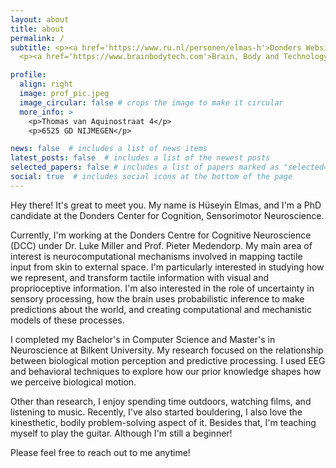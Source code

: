 ```yaml
---
layout: about
title: about
permalink: /
subtitle: <p><a href='https://www.ru.nl/personen/elmas-h'>Donders Website </a>.</p>
  <p><a href='https://www.brainbodytech.com'>Brain, Body and Technology Lab</a>. </p>

profile:
  align: right
  image: prof_pic.jpeg
  image_circular: false # crops the image to make it circular
  more_info: >
    <p>Thomas van Aquinostraat 4</p>
    <p>6525 GD NIJMEGEN</p>

news: false  # includes a list of news items
latest_posts: false  # includes a list of the newest posts
selected_papers: false # includes a list of papers marked as "selected={true}"
social: true  # includes social icons at the bottom of the page
---
```

Hey there! It's great to meet you. My name is Hüseyin Elmas, and I'm a PhD candidate at the Donders Center for Cognition, Sensorimotor Neuroscience. 

Currently, I'm working at the Donders Centre for Cognitive Neuroscience (DCC) under Dr. Luke Miller and Prof. Pieter Medendorp. My main area of interest is neurocomputational mechanisms involved in mapping tactile input from skin to external space. I'm particularly interested in studying how we represent, and transform tactile information with visual and proprioceptive information. I'm also interested in the role of uncertainty in sensory processing, how the brain uses probabilistic inference to make predictions about the world, and creating computational and mechanistic models of these processes.

I completed my Bachelor's in Computer Science and Master's in Neuroscience at Bilkent University. My research focused on the relationship between biological motion perception and predictive processing. I used EEG and behavioral techniques to explore how our prior knowledge shapes how we perceive biological motion.

Other than research, I enjoy spending time outdoors, watching films, and listening to music. Recently, I've also started bouldering, I also love the kinesthetic, bodily problem-solving aspect of it. Besides that, I'm teaching myself to play the guitar. Although I'm still a beginner!

Please feel free to reach out to me anytime!
